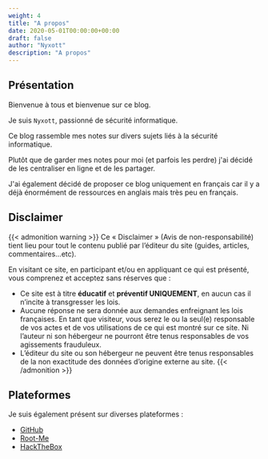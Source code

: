 ```yaml
---
weight: 4
title: "A propos"
date: 2020-05-01T00:00:00+00:00
draft: false
author: "Nyxott"
description: "A propos"
---
```


## Présentation

Bienvenue à tous et bienvenue sur ce blog.

Je suis `Nyxott`, passionné de sécurité informatique.

Ce blog rassemble mes notes sur divers sujets liés à la sécurité informatique.

Plutôt que de garder mes notes pour moi (et parfois les perdre) j'ai décidé de les centraliser en ligne et de les partager.

J'ai également décidé de proposer ce blog uniquement en français car il y a déjà énormément de ressources en anglais mais très peu en français.

## Disclaimer

{{< admonition warning >}}
Ce « Disclaimer » (Avis de non-responsabilité) tient lieu pour tout le contenu publié par l’éditeur du site (guides, articles, commentaires…etc).

En visitant ce site, en participant et/ou en appliquant ce qui est présenté, vous comprenez et acceptez sans réserves que :
* Ce site est à titre **éducatif** et **préventif UNIQUEMENT**, en aucun cas il n’incite à transgresser les lois.
* Aucune réponse ne sera donnée aux demandes enfreignant les lois françaises. En tant que visiteur, vous serez le ou la seul(e) responsable de vos actes et de vos utilisations de ce qui est montré sur ce site. Ni l’auteur ni son hébergeur ne pourront être tenus responsables de vos agissements frauduleux.
* L’éditeur du site ou son hébergeur ne peuvent être tenus responsables de la non exactitude des données d’origine externe au site.
{{< /admonition >}}

## Plateformes

Je suis également présent sur diverses plateformes :
* [GitHub](https://github.com/nyxott)
* [Root-Me](https://www.root-me.org/Nyxott)
* [HackTheBox](https://app.hackthebox.eu/profile/175818)
